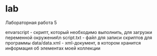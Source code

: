 # lab
Лабораторная работа 5

envarscript - скрипт, который необходимо выполнить, для загрузки переменной окружения\n
script.txt - файл для записи скриптов для программы
data/data.xml - xml-документ, в котором хранится информация об элементах моей коллекции
